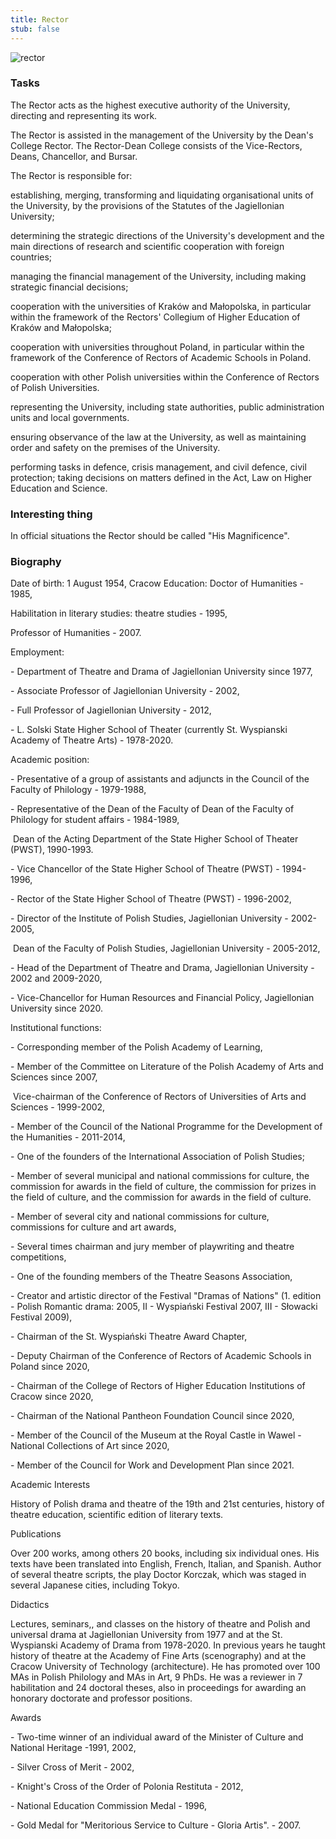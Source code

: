 ```yaml
---
title: Rector
stub: false
---
```

![rector](/images/uploads/rektor.jpg "Prof. dr hab. Jacek Popiel")

### Tasks 

The Rector acts as the highest executive authority of the University, directing and representing its work. 

The Rector is assisted in the management of the University by the Dean's College Rector. The Rector-Dean College consists of the Vice-Rectors, Deans, Chancellor, and Bursar. 

The Rector is responsible for: 

establishing, merging, transforming and liquidating organisational units of the University, by the provisions of the Statutes of the Jagiellonian University; 

determining the strategic directions of the University's development and the main directions of research and scientific cooperation with foreign countries; 

managing the financial management of the University, including making strategic financial decisions; 

cooperation with the universities of Kraków and Małopolska, in particular within the framework of the Rectors' Collegium of Higher Education of Kraków and Małopolska; 

cooperation with universities throughout Poland, in particular within the framework of the Conference of Rectors of Academic Schools in Poland.  

cooperation with other Polish universities within the Conference of Rectors of Polish Universities.  

representing the University, including state authorities, public administration units and local governments.  

ensuring observance of the law at the University, as well as maintaining order and safety on the premises of the University.  

performing tasks in defence, crisis management, and civil defence, civil protection; taking decisions on matters defined in the Act, Law on Higher Education and Science. 

### Interesting thing 

In official situations the Rector should be called "His Magnificence". 

### Biography 

Date of birth: 1 August 1954, Cracow Education: Doctor of Humanities - 1985, 

Habilitation in literary studies: theatre studies - 1995, 

Professor of Humanities - 2007. 

Employment:  

\- Department of Theatre and Drama of Jagiellonian University since 1977, 

\- Associate Professor of Jagiellonian University - 2002,  

\- Full Professor of Jagiellonian University - 2012,  

\- L. Solski State Higher School of Theater (currently St. Wyspianski Academy of Theatre Arts) - 1978-2020.  

Academic position: 

\- Presentative of a group of assistants and adjuncts in the Council of the Faculty of Philology - 1979-1988, 

\- Representative of the Dean of the Faculty of Dean of the Faculty of Philology for student affairs - 1984-1989,  

 Dean of the Acting Department of the State Higher School of Theater (PWST), 1990-1993.  

\- Vice Chancellor of the State Higher School of Theatre (PWST) - 1994-1996, 

\- Rector of the State Higher School of Theatre (PWST) - 1996-2002,  

\- Director of the Institute of Polish Studies, Jagiellonian University - 2002-2005,  

 Dean of the Faculty of Polish Studies, Jagiellonian University - 2005-2012,  

\- Head of the Department of Theatre and Drama, Jagiellonian University - 2002 and 2009-2020, 

\- Vice-Chancellor for Human Resources and Financial Policy, Jagiellonian University since 2020.  

Institutional functions: 

\- Corresponding member of the Polish Academy of Learning, 

\- Member of the Committee on Literature of the Polish Academy of Arts and Sciences since 2007, 

 Vice-chairman of the Conference of Rectors of Universities of Arts and Sciences - 1999-2002, 

\- Member of the Council of the National Programme for the Development of the Humanities - 2011-2014, 

\- One of the founders of the International Association of Polish Studies; 

\- Member of several municipal and national commissions for culture, the commission for awards in the field of culture, the commission for prizes in the field of culture, and the commission for awards in the field of culture.  

\- Member of several city and national commissions for culture, commissions for culture and art awards, 

\- Several times chairman and jury member of playwriting and theatre competitions, 

\- One of the founding members of the Theatre Seasons Association, 

\- Creator and artistic director of the Festival "Dramas of Nations" (1. edition - Polish Romantic drama: 2005, II - Wyspiański Festival 2007, III - Słowacki Festival 2009), 

\- Chairman of the St. Wyspiański Theatre Award Chapter, 

\- Deputy Chairman of the Conference of Rectors of Academic Schools in Poland since 2020, 

\- Chairman of the College of Rectors of Higher Education Institutions of Cracow since 2020, 

\- Chairman of the National Pantheon Foundation Council since 2020, 

\- Member of the Council of the Museum at the Royal Castle in Wawel - National Collections of Art since 2020, 

\- Member of the Council for Work and Development Plan since 2021. 

Academic Interests 

History of Polish drama and theatre of the 19th and 21st centuries, history of theatre education, scientific edition of literary texts. 

Publications 

Over 200 works, among others 20 books, including six individual ones. His texts have been translated into English, French, Italian, and Spanish. Author of several theatre scripts, the play Doctor Korczak, which was staged in several Japanese cities, including Tokyo. 

Didactics 

Lectures, seminars,, and classes on the history of theatre and Polish and universal drama at Jagiellonian University from 1977 and at the St. Wyspianski Academy of Drama from 1978-2020. In previous years he taught history of theatre at the Academy of Fine Arts (scenography) and at the Cracow University of Technology (architecture). He has promoted over 100 MAs in Polish Philology and MAs in Art, 9 PhDs. He was a reviewer in 7 habilitation and 24 doctoral theses, also in proceedings for awarding an honorary doctorate and professor positions.  

Awards 

\- Two-time winner of an individual award of the Minister of Culture and National Heritage -1991, 2002, 

\- Silver Cross of Merit - 2002, 

\- Knight's Cross of the Order of Polonia Restituta - 2012, 

\- National Education Commission Medal - 1996, 

\- Gold Medal for "Meritorious Service to Culture - Gloria Artis". - 2007.